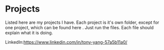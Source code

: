 # Projects
Listed here are my projects I have. Each project is it's own folder, except for one project, which can be found here . Just run the files. Each file should explain what it is doing.

LinkedIn:https://www.linkedin.com/in/tony-yang-57a5b11a0/
